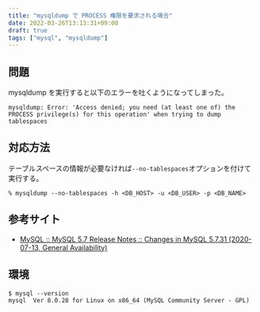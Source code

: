 ```yaml
---
title: "mysqldump で PROCESS 権限を要求される場合"
date: 2022-03-26T13:13:31+09:00
draft: true
tags: ["mysql", "mysqldump"]
---
```


## 問題

mysqldump を実行すると以下のエラーを吐くようになってしまった。

```consele
mysqldump: Error: 'Access denied; you need (at least one of) the PROCESS privilege(s) for this operation' when trying to dump tablespaces
```


## 対応方法

テーブルスペースの情報が必要なければ`--no-tablespaces`オプションを付けて実行する。

```console
% mysqldump --no-tablespaces -h <DB_HOST> -u <DB_USER> -p <DB_NAME>
```

## 参考サイト

- [MySQL :: MySQL 5.7 Release Notes :: Changes in MySQL 5.7.31 (2020-07-13, General Availability)](https://dev.mysql.com/doc/relnotes/mysql/5.7/en/news-5-7-31.html)

## 環境

```console
$ mysql --version
mysql  Ver 8.0.28 for Linux on x86_64 (MySQL Community Server - GPL)
```


